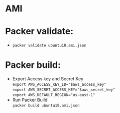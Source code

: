 # AMI
# Packer validate:
- `packer validate ubuntu18.ami.json`
# Packer build:
- Export Access key and Secret Key  
 `export AWS_ACCESS_KEY_ID="$aws_access_key"`  
 `export AWS_SECRET_ACCESS_KEY="$aws_secret_key"`  
 `export AWS_DEFAULT_REGION="us-east-1"`  
- Run Packer Build  
 `packer build ubuntu18.ami.json`
